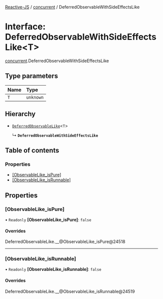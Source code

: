[Reactive-JS](../README.md) / [concurrent](../modules/concurrent.md) / DeferredObservableWithSideEffectsLike

# Interface: DeferredObservableWithSideEffectsLike<T\>

[concurrent](../modules/concurrent.md).DeferredObservableWithSideEffectsLike

## Type parameters

| Name | Type |
| :------ | :------ |
| `T` | `unknown` |

## Hierarchy

- [`DeferredObservableLike`](concurrent.DeferredObservableLike.md)<`T`\>

  ↳ **`DeferredObservableWithSideEffectsLike`**

## Table of contents

### Properties

- [[ObservableLike\_isPure]](concurrent.DeferredObservableWithSideEffectsLike.md#[observablelike_ispure])
- [[ObservableLike\_isRunnable]](concurrent.DeferredObservableWithSideEffectsLike.md#[observablelike_isrunnable])

## Properties

### [ObservableLike\_isPure]

• `Readonly` **[ObservableLike\_isPure]**: ``false``

#### Overrides

DeferredObservableLike.\_\_@ObservableLike\_isPure@24518

___

### [ObservableLike\_isRunnable]

• `Readonly` **[ObservableLike\_isRunnable]**: ``false``

#### Overrides

DeferredObservableLike.\_\_@ObservableLike\_isRunnable@24519
